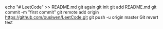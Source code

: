 echo "# LeetCode" >> README.md
git again
git init
git add README.md
git commit -m "first commit"
git remote add origin https://github.com/ousiwen/LeetCode.git
git push -u origin master
Git revert test
